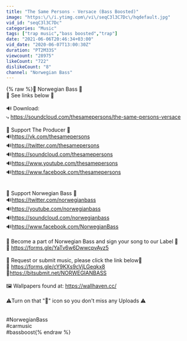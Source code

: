 ```yaml
---
title: "The Same Persons - Versace (Bass Boosted)"
image: "https:\/\/i.ytimg.com\/vi\/seqC3l3C7Dc\/hqdefault.jpg"
vid_id: "seqC3l3C7Dc"
categories: "Music"
tags: ["trap music","bass boosted","trap"]
date: "2021-06-06T20:46:34+03:00"
vid_date: "2020-06-07T13:00:30Z"
duration: "PT2M33S"
viewcount: "28975"
likeCount: "722"
dislikeCount: "8"
channel: "Norwegian Bass"
---
```

{% raw %}🎵 Norwegian Bass 🎵<br />🔽 See links below 🔽<br /><br />🔊 Download:<br />⤷ <a rel="nofollow" target="blank" href="https://soundcloud.com/thesamepersons/the-same-persons-versace">https://soundcloud.com/thesamepersons/the-same-persons-versace</a><br /><br />🎵 Support The Producer 🎵<br />🔊<a rel="nofollow" target="blank" href="https://vk.com/thesamepersons">https://vk.com/thesamepersons</a><br />🔊<a rel="nofollow" target="blank" href="https://twitter.com/thesamepersons">https://twitter.com/thesamepersons</a><br />🔊<a rel="nofollow" target="blank" href="https://soundcloud.com/thesamepersons">https://soundcloud.com/thesamepersons</a><br />🔊<a rel="nofollow" target="blank" href="https://www.youtube.com/thesamepersons">https://www.youtube.com/thesamepersons</a><br />🔊<a rel="nofollow" target="blank" href="https://www.facebook.com/thesamepersons">https://www.facebook.com/thesamepersons</a><br /><br /><br />🎵 Support Norwegian Bass 🎵<br />🔊<a rel="nofollow" target="blank" href="https://twitter.com/norwegianbass">https://twitter.com/norwegianbass</a><br />🔊<a rel="nofollow" target="blank" href="https://youtube.com/norwegianbass">https://youtube.com/norwegianbass</a><br />🔊<a rel="nofollow" target="blank" href="https://soundcloud.com/norwegianbass">https://soundcloud.com/norwegianbass</a><br />🔊<a rel="nofollow" target="blank" href="https://www.facebook.com/NorwegianBass">https://www.facebook.com/NorwegianBass</a><br /><br />📢 Become a part of Norwegian Bass and sign your song to our Label 🔽<br />📝 <a rel="nofollow" target="blank" href="https://forms.gle/YaTv6w6DwwcpvAyz5">https://forms.gle/YaTv6w6DwwcpvAyz5</a><br /><br />📝 Request or submit music, please click the link below🔽<br />📧 <a rel="nofollow" target="blank" href="https://forms.gle/cY9KXs9cVjLGeqkx8">https://forms.gle/cY9KXs9cVjLGeqkx8</a><br />📧<a rel="nofollow" target="blank" href="https://bitsubmit.net/NORWEGIANBASS">https://bitsubmit.net/NORWEGIANBASS</a><br /><br />🖼 Wallpapers found at: <a rel="nofollow" target="blank" href="https://wallhaven.cc/">https://wallhaven.cc/</a><br /><br /> ⚠️Turn on that &quot;🔔&quot; icon so you don't miss any Uploads ⚠️<br /><br /><br />#NorwegianBass<br />#carmusic<br />#bassboost{% endraw %}

